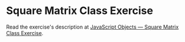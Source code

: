 
# Square Matrix Class Exercise

Read the exercise's description at [JavaScript Objects — Square Matrix Class Exercise](https://www.codeguage.com/courses/js/objects-square-matrix-class-exercise).
